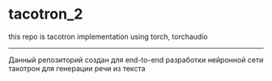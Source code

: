 # tacotron_2

this repo is tacotron implementation using torch, torchaudio

---

Данный репозиторий создан для end-to-end разработки нейронной сети такотрон для генерации речи из текста
